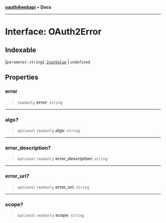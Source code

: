 [**oauth4webapi**](../README.md) • **Docs**

***

# Interface: OAuth2Error

## Indexable

 \[`parameter`: `string`\]: [`JsonValue`](../type-aliases/JsonValue.md) \| `undefined`

## Properties

### error

> `readonly` **error**: `string`

***

### algs?

> `optional` `readonly` **algs**: `string`

***

### error\_description?

> `optional` `readonly` **error\_description**: `string`

***

### error\_uri?

> `optional` `readonly` **error\_uri**: `string`

***

### scope?

> `optional` `readonly` **scope**: `string`
